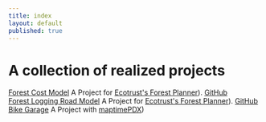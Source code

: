 ```yaml
---
title: index
layout: default
published: true
---
```


# A collection of realized projects

[Forest Cost Model](http://ustroetz.github.io/CostModel/brownbag.pptx)
A Project for [Ecotrust's Forest Planner](http://stage.forestplanner.ecotrust.org)).
[GitHub](https://github.com/ustroetz/cost_model)
<br/>
[Forest Logging Road Model](http://ustroetz.github.io/LogRoad)
A Project for [Ecotrust's Forest Planner](http://stage.forestplanner.ecotrust.org)).
[GitHub](https://github.com/ustroetz/log-road)
<br/>
[Bike Garage](https://github.com/ustroetz/BikeGarage)
A Project with [maptimePDX](http://maptimepdx.org))
<br/>
